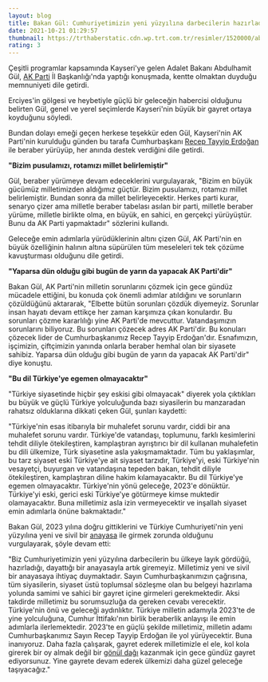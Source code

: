 ```yaml
--- 
layout: blog
title: Bakan Gül: Cumhuriyetimizin yeni yüzyılına darbecilerin hazırladığı bir anayasayla giremeyiz
date: 2021-10-21 01:29:57
thumbnail: https://trthaberstatic.cdn.wp.trt.com.tr/resimler/1520000/abdulhamit-gul-1521254.jpg
rating: 3
---
```

<p>
	Çeşitli programlar kapsamında Kayseri'ye gelen Adalet Bakanı Abdulhamit Gül, <a href="https://www.trthaber.com/etiket/ak-parti/" target="_blank">AK Parti</a> İl Başkanlığı'nda yaptığı konuşmada, kentte olmaktan duyduğu memnuniyeti dile getirdi.</p>
<p>
	Erciyes'in gölgesi ve heybetiyle güçlü bir geleceğin habercisi olduğunu belirten Gül, genel ve yerel seçimlerde Kayseri'nin büyük bir gayret ortaya koyduğunu söyledi.</p>
<p>
	Bundan dolayı emeği geçen herkese teşekkür eden Gül, Kayseri'nin AK Parti'nin kurulduğu günden bu tarafa Cumhurbaşkanı <a href="https://www.trthaber.com/etiket/recep-tayyip-erdogan/" target="_blank">Recep Tayyip Erdoğan</a> ile beraber yürüyüp, her anında destek verdiğini dile getirdi.</p>
<p>
	<strong>"Bizim pusulamızı, rotamızı millet belirlemiştir"</strong></p>
<p>
	Gül, beraber yürümeye devam edeceklerini vurgulayarak, "Bizim en büyük gücümüz milletimizden aldığımız güçtür. Bizim pusulamızı, rotamızı millet belirlemiştir. Bundan sonra da millet belirleyecektir. Herkes parti kurar, senaryo çizer ama milletle beraber tabelası asılan bir parti, milletle beraber yürüme, milletle birlikte olma, en büyük, en sahici, en gerçekçi yürüyüştür. Bunu da AK Parti yapmaktadır" sözlerini kullandı.</p>
<p>
	Geleceğe emin adımlarla yürüdüklerinin altını çizen Gül, AK Parti'nin en büyük özelliğinin halının altına süpürülen tüm meseleleri tek tek çözüme kavuşturması olduğunu dile getirdi.</p>
<p>
	<strong>"Yaparsa dün olduğu gibi bugün de yarın da yapacak AK Parti'dir"</strong></p>
<p>
	Bakan Gül, AK Parti'nin milletin sorunlarını çözmek için gece gündüz mücadele ettiğini, bu konuda çok önemli adımlar atıldığını ve sorunların çözüldüğünü aktararak, "Elbette bütün sorunları çözdük diyemeyiz. Sorunlar insan hayatı devam ettikçe her zaman karşımıza çıkan konulardır. Bu sorunları çözme kararlılığı yine AK Parti'de mevcuttur. Vatandaşımızın sorunlarını biliyoruz. Bu sorunları çözecek adres AK Parti'dir. Bu konuları çözecek lider de Cumhurbaşkanımız Recep Tayyip Erdoğan'dır. Esnafımızın, işçimizin, çiftçimizin yanında onlarla beraber hemhal olan bir siyasete sahibiz. Yaparsa dün olduğu gibi bugün de yarın da yapacak AK Parti'dir" diye konuştu.</p>
<p>
	<strong>"Bu dil Türkiye'ye egemen olmayacaktır"</strong></p>
<p>
	"Türkiye siyasetinde hiçbir şey eskisi gibi olmayacak" diyerek yola çıktıkları bu büyük ve güçlü Türkiye yolculuğunda bazı siyasilerin bu manzaradan rahatsız olduklarına dikkati çeken Gül, şunları kaydetti:</p>
<p>
	"Türkiye'nin esas itibarıyla bir muhalefet sorunu vardır, ciddi bir ana muhalefet sorunu vardır. Türkiye'de vatandaşı, toplumunu, farklı kesimlerini tehdit diliyle ötekileştiren, kamplaştıran ayrıştırıcı bir dil kullanan muhalefetin bu dili ülkemize, Türk siyasetine asla yakışmamaktadır. Tüm bu yaklaşımlar, bu tarz siyaset eski Türkiye'ye ait siyaset tarzıdır, Türkiye'yi, eski Türkiye'nin vesayetçi, buyurgan ve vatandaşına tepeden bakan, tehdit diliyle ötekileştiren, kamplaştıran diline hakim kılamayacaktır. Bu dil Türkiye'ye egemen olmayacaktır. Türkiye'nin yönü geleceğe, 2023'e dönüktür. Türkiye'yi eski, gerici eski Türkiye'ye götürmeye kimse muktedir olamayacaktır. Buna milletimiz asla izin vermeyecektir ve inşallah siyaset emin adımlarla önüne bakmaktadır."</p>
<p>
	Bakan Gül, 2023 yılına doğru gittiklerini ve Türkiye Cumhuriyeti'nin yeni yüzyılına yeni ve sivil bir <a href="https://www.trthaber.com/etiket/anayasa/" target="_blank">anayasa</a> ile girmek zorunda olduğunu vurgulayarak, şöyle devam etti:</p>
<p>
	"Biz Cumhuriyetimizin yeni yüzyılına darbecilerin bu ülkeye layık gördüğü, hazırladığı, dayattığı bir anayasayla artık giremeyiz. Milletimiz yeni ve sivil bir anayasaya ihtiyaç duymaktadır. Sayın Cumhurbaşkanımızın çağrısına, tüm siyasilerin, siyaset üstü toplumsal sözleşme olan bu belgeyi hazırlama yolunda samimi ve sahici bir gayret içine girmeleri gerekmektedir. Aksi takdirde milletimiz bu sorumsuzluğa da gereken cevabı verecektir. Türkiye'nin önü ve geleceği aydınlıktır. Türkiye milletin adamıyla 2023'te de yine yolculuğuna, Cumhur İttifakı'nın birlik beraberlik anlayışı ile emin adımlarla ilerlemektedir. 2023'te en güçlü şekilde milletimiz, milletin adamı Cumhurbaşkanımız Sayın Recep Tayyip Erdoğan ile yol yürüyecektir. Buna inanıyoruz. Daha fazla çalışarak, gayret ederek milletimizle el ele, kol kola girerek bir oy almak değil bir <a href="https://www.trthaber.com/etiket/gonul-dagi/" target="_blank">gönül dağı</a> kazanmak için gece gündüz gayret ediyorsunuz. Yine gayrete devam ederek ülkemizi daha güzel geleceğe taşıyacağız."</p>